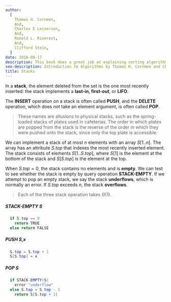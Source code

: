 ```yaml
---
author:
  [
    Thomas H. Cornmen,
    And,
    Charles E Leiserson,
    And,
    Ronald L. Riverest,
    And,
    Clifford Stein,
  ]
date: 2016-09-17
description: This book does a great job at explaining sorting algorithms and data structures with the help of visual figures. It's very math intensive, going over proofs and concepts of the materials. The main reason I bought the book was to understand the basic sorting algorithms and data structures. It give me a better understanding of the time and space complexity in terms of Big O Notation.
seo-description: Introduction to Algorithms by Thomas H. Cornmen and Charles E Leiserson and Ronald L. Riverest and Clifford Stein notes.
title: Stacks
---
```


In a **stack**, the element deleted from the set is the one most recently inserted: the stack implements a **last-in, first-out**, or **LIFO**.

The **INSERT** operation on a stack is often called **PUSH**, and the **DELETE** operation, which does not take an element argument, is often called **POP**.

> These names are allusions to physical stacks, such as the spring-loaded stacks of plates used in cafeterias. The order in which plates are popped from the stack is the reverse of the order in which they were pushed onto the stack, since only the top plate is accessible.

We can implement a stack of at most $n$ elements with an array $S[1..n]$. The array has an attribute $S.top$ that indexes the most recently inserted element. The stack consists of elements $S[1..S.top]$, where $S[1]$ is the element at the bottom of the stack and $S[S.top]$ is the element at the top.

When $S.top = 0$, the stack contains no elements and is **empty**. We can test to see whether the stack is empty by query operation **STACK-EMPTY**. If we attempt to pop an empty stack, we say the stack **underflows**, which is normally an error. If $S.top$ exceeds $n$, the stack **overflows**.

> Each of the three stack operation takes $\Theta(1)$.

##### STACK-EMPTY S

```java
  if S.top == 0
    return TRUE
  else return FALSE
```

##### PUSH S,x

```java
  S.top = S.top + 1
  S[S.top] = x
```

##### POP S

```java
  if STACK-EMPTY(S)
    error "underflow"
  else S.top = S.top - 1
    return S[S.top + 1]
```

